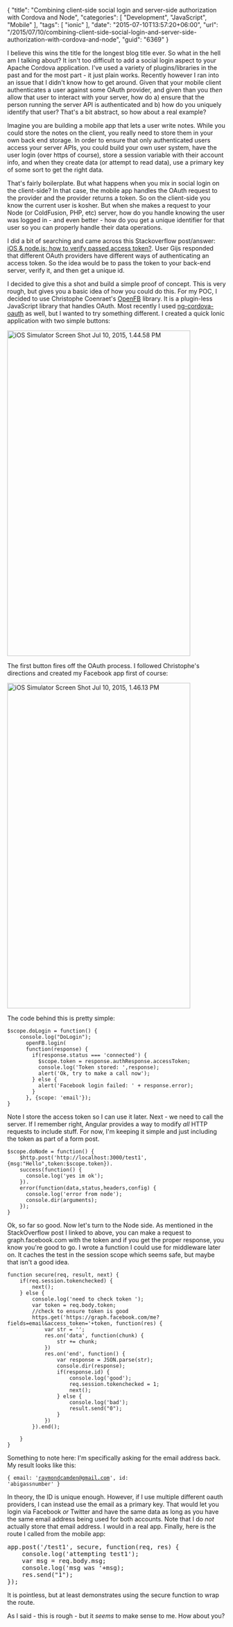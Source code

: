 {
	"title": "Combining client-side social login and server-side authorization with Cordova and Node",
	"categories": [
		"Development",
		"JavaScript",
		"Mobile"
	],
	"tags": [
		"ionic"
	],
	"date": "2015-07-10T13:57:20+06:00",
	"url": "/2015/07/10/combining-client-side-social-login-and-server-side-authorization-with-cordova-and-node",
	"guid": "6369"
}

I believe this wins the title for the longest blog title ever. So what in the hell am I talking about? It isn't too difficult to add a social login aspect to your Apache Cordova application. I've used a variety of plugins/libraries in the past and for the most part - it just plain works. Recently however I ran into an issue that I didn't know how to get around. Given that your mobile client authenticates a user against some OAuth provider, and given than you <i>then</i> allow that user to interact with your server, how do a) ensure that the person running the server API is authenticated and b) how do you uniquely identify that user? That's a bit abstract, so how about a real example?

<!--more-->

Imagine you are building a mobile app that lets a user write notes. While you could store the notes on the client, you really need to store them in your own back end storage. In order to ensure that only authenticated users access your server APIs, you could build your own user system, have the user login (over https of course), store a session variable with their account info, and when they create data (or attempt to read data), use a primary key of some sort to get the right data. 

That's fairly boilerplate. But what happens when you mix in social login on the client-side? In that case, the mobile app handles the OAuth request to the provider and the provider returns a token. So on the client-side you know the current user is kosher. But when she makes a request to your Node (or ColdFusion, PHP, etc) server, how do you handle knowing the user was logged in - and even better - how do you get a unique identifier for that user so you can properly handle their data operations. 

I did a bit of searching and came across this Stackoverflow post/answer: <a href="http://stackoverflow.com/questions/11894506/ios-node-js-how-to-verify-passed-access-token"> iOS & node.js: how to verify passed access token?</a>. User Gijs responded that different OAuth providers have different ways of authenticating an access token. So the idea would be to pass the token to your back-end server, verify it, and then get a unique id.

I decided to give this a shot and build a simple proof of concept. This is very rough, but gives you a basic idea of how you could do this. For my POC, I decided to use Christophe Coenraet's <a href="https://github.com/ccoenraets/OpenFB">OpenFB</a> library. It is a plugin-less JavaScript library that handles OAuth. Most recently I used <a href="https://github.com/nraboy/ng-cordova-oauth">ng-cordova-oauth</a> as well, but I wanted to try something different. I created a quick Ionic application with two simple buttons:

<img src="http://static.raymondcamden.com/images/wp-content/uploads/2015/07/iOS-Simulator-Screen-Shot-Jul-10-2015-1.44.58-PM.png" alt="iOS Simulator Screen Shot Jul 10, 2015, 1.44.58 PM" width="422" height="750" class="aligncenter size-full wp-image-6371 imgborder" />

The first button fires off the OAuth process. I followed Christophe's directions and created my Facebook app first of course:

<img src="http://static.raymondcamden.com/images/wp-content/uploads/2015/07/iOS-Simulator-Screen-Shot-Jul-10-2015-1.46.13-PM.png" alt="iOS Simulator Screen Shot Jul 10, 2015, 1.46.13 PM" width="422" height="750" class="aligncenter size-full wp-image-6372 imgborder" />

The code behind this is pretty simple:

<pre><code class="language-javascript">$scope.doLogin = function() {
    console.log("DoLogin");
      openFB.login(
      function(response) {
        if(response.status === 'connected') {
          $scope.token = response.authResponse.accessToken;
          console.log('Token stored: ',response);
          alert('Ok, try to make a call now');
        } else {
          alert('Facebook login failed: ' + response.error);
        }
      }, {scope: 'email'});                
}</code></pre>

Note I store the access token so I can use it later. Next - we need to call the server. If I remember right, Angular provides a way to modify <i>all</i> HTTP requests to include stuff. For now, I'm keeping it simple and just including the token as part of a form post.

<pre><code class="language-javascript">$scope.doNode = function() {
    $http.post('http://localhost:3000/test1',{msg:"Hello",token:$scope.token}).
    success(function() {
      console.log('yes im ok');
    }).
    error(function(data,status,headers,config) {
      console.log('error from node');
      console.dir(arguments);      
    });
}</code></pre>

Ok, so far so good. Now let's turn to the Node side. As mentioned in the StackOverflow post I linked to above, you can make a request to graph.facebook.com with the token and if you get the proper response, you know you're good to go. I wrote a function I could use for middleware later on. It caches the test in the session scope which seems safe, but maybe that isn't a good idea.

<pre><code class="language-javascript">function secure(req, result, next) {    
    if(req.session.tokenchecked) {
        next();   
    } else {
		console.log('need to check token ');
		var token = req.body.token;
		//check to ensure token is good
		https.get('https://graph.facebook.com/me?fields=email&access_token='+token, function(res) {
			var str = '';
			res.on('data', function(chunk) {
				str += chunk;
			})
			res.on('end', function() {
				var response = JSON.parse(str);
				console.dir(response);
				if(response.id) {
					console.log('good');
					req.session.tokenchecked = 1;
					next();
				} else {
					console.log('bad');
					result.send("0");
				}
			})
		}).end();
	
    }
}</code></pre>

Something to note here: I'm specifically asking for the email address back. My result looks like this: 

<code>{ email: 'raymondcamden@gmail.com', id: 'abigassnumber' }</code>

In theory, the ID is unique enough. However, if I use multiple different oauth providers, I can instead use the email as a primary key. That would let you login via Facebook <i>or</i> Twitter and have the same data as long as you have the same email address being used for both accounts. Note that I do <i>not</i> actually store that email address. I would in a real app. Finally, here is the route I called from the mobile app:

<pre><ode class="language-javascript">app.post('/test1', secure, function(req, res) {
	console.log('attempting test1');
	var msg = req.body.msg;
	console.log('msg was '+msg);
	res.send("1");
});</code></pre>

It is pointless, but at least demonstrates using the secure function to wrap the route. 

As I said - this is rough - but it <i>seems</i> to make sense to me. How about you?

